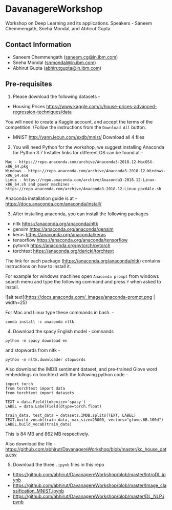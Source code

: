 # DavanagereWorkshop
Workshop on Deep Learning and its applications. Speakers - Saneem Chemmengath, Sneha Mondal, and Abhirut Gupta.

## Contact Information
- Saneem Chemmengath (saneem.cg@in.ibm.com)
- Sneha Mondal (snmondal@in.ibm.com)
- Abhirut Gupta (abhirutgupta@in.ibm.com)

## Pre-requisites
1. Please download the following datasets -
  - Housing Prices https://www.kaggle.com/c/house-prices-advanced-regression-techniques/data
  
  You will need to create a Kaggle account, and accept the terms of the competition. (Follow the instructions from the `Download All` button.
  - MNIST http://yann.lecun.com/exdb/mnist/
  Download all 4 files

2. You will need Python for the workshop, we suggest installing Anaconda for Python 3.7
Installer links for different OS can be found at -
```
Mac - https://repo.anaconda.com/archive/Anaconda3-2018.12-MacOSX-x86_64.pkg
Windows - https://repo.anaconda.com/archive/Anaconda3-2018.12-Windows-x86_64.exe
Linux - https://repo.anaconda.com/archive/Anaconda3-2018.12-Linux-x86_64.sh and power machines - https://repo.anaconda.com/archive/Anaconda3-2018.12-Linux-ppc64le.sh
```

Anaconda installation guide is at - https://docs.anaconda.com/anaconda/install/

3. After installing anaconda, you can install the following packages
  - nltk	https://anaconda.org/anaconda/nltk
  - gensim	https://anaconda.org/anaconda/gensim
  - keras	https://anaconda.org/anaconda/keras
  - tensorflow	https://anaconda.org/anaconda/tensorflow
  - pytorch		https://anaconda.org/pytorch/pytorch
  - torchtext	https://anaconda.org/derickl/torchtext

The link for each package (https://anaconda.org/anaconda/nltk) contains instructions on how to install it. 

For example for windows machines open `Anaconda prompt` from windows search menu and type the following command and press `Y` when asked to install. 

![alt text](https://docs.anaconda.com/_images/anaconda-prompt.png | width=25)

For Mac and Linux type these commands in bash. -
```
conda install -c anaconda nltk
```

4. Download the spacy English model - comnands
```
python -m spacy download en
```

and stopwords from nltk -

```
python -m nltk.downloader stopwords
```

Also download the IMDB sentiment dataset, and pre-trained Glove word embeddings on torchtext with the following python code -
```
import torch
from torchtext import data
from torchtext import datasets

TEXT = data.Field(tokenize='spacy')
LABEL = data.LabelField(dtype=torch.float)

train_data, test_data = datasets.IMDB.splits(TEXT, LABEL)
TEXT.build_vocab(train_data, max_size=25000, vectors="glove.6B.100d")
LABEL.build_vocab(train_data)
```
This is 84 MB and 862 MB respectively.

Also download the file - https://github.com/abhirut/DavanagereWorkshop/blob/master/kc_house_data.csv

5. Download the three `.ipynb` files in this repo
  - https://github.com/abhirut/DavanagereWorkshop/blob/master/IntroDL.ipynb
  - https://github.com/abhirut/DavanagereWorkshop/blob/master/Image_classification_MNIST.ipynb
  - https://github.com/abhirut/DavanagereWorkshop/blob/master/DL_NLP.ipynb
  
